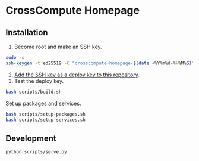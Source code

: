 # CrossCompute Homepage

## Installation

1. Become root and make an SSH key.

```bash
sudo -s
ssh-keygen -t ed25519 -C "crosscompute-homepage-$(date +%Y%m%d-%H%M%S)"
```

2. [Add the SSH key as a deploy key to this repository](https://github.com/crosscompute/crosscompute-homepage/settings/keys).
3. Test the deploy key.

```bash
bash scripts/build.sh
```

Set up packages and services.

```bash
bash scripts/setup-packages.sh
bash scripts/setup-services.sh
```

## Development

```bash
python scripts/serve.py
```
